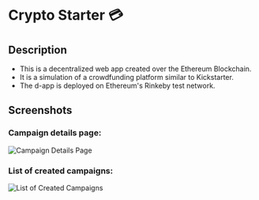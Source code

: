 # Crypto Starter 💳

## Description

- This is a decentralized web app created over the Ethereum Blockchain.
- It is a simulation of a crowdfunding platform similar to Kickstarter.
- The d-app is deployed on Ethereum's Rinkeby test network.

## Screenshots

### Campaign details page:

![Campaign Details Page](https://user-images.githubusercontent.com/14368709/72218469-e8609e00-3560-11ea-8e29-1fb940e491df.PNG)


### List of created campaigns:

![List of Created Campaigns](https://user-images.githubusercontent.com/14368709/72218498-49887180-3561-11ea-9222-7f8b7800032c.PNG)
